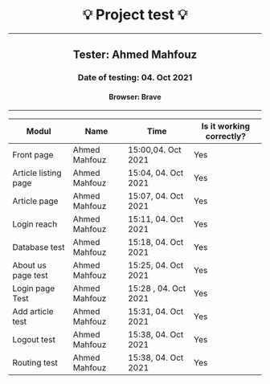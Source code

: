 <h1 align= "center">💡️ Project test 💡️</h1>
<hr>
<h2 align= "center"> Tester: Ahmed Mahfouz </h2>
<h3 align= "center"> Date of testing: 04. Oct 2021 </h3>
<h4 align= "center"> Browser: Brave  </h3>
<hr>

| Modul | Name | Time | Is it working correctly? |
|-------|------|------|--------------------------|
| Front page | Ahmed Mahfouz | 15:00,04. Oct 2021| Yes | 
| Article listing page | Ahmed Mahfouz |15:04, 04. Oct 2021 | Yes | 
| Article page | Ahmed Mahfouz | 15:07, 04. Oct 2021 | Yes | 
| Login reach | Ahmed Mahfouz | 15:11, 04. Oct 2021 | Yes | 
| Database test | Ahmed Mahfouz | 15:18, 04. Oct 2021 | Yes | 
| About us page test | Ahmed Mahfouz | 15:25, 04. Oct 2021 | Yes | 
| Login page Test | Ahmed Mahfouz | 15:28 , 04. Oct 2021| Yes | 
| Add article test | Ahmed Mahfouz | 15:31, 04. Oct 2021 | Yes |
| Logout test| Ahmed Mahfouz | 15:38, 04. Oct 2021 | Yes |
| Routing test | Ahmed Mahfouz | 15:38, 04. Oct 2021 | Yes |